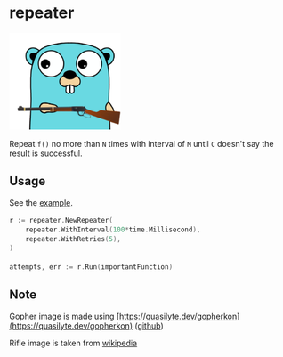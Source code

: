 # repeater

<img src="assets/repeater.png" alt="repeater.png" width="200px"/> <!-- markdownlint-disable MD033 -->

Repeat `f()` no more than `N` times with interval of `M` until `C` doesn't say the result is successful.

## Usage

See the [example](example.go).

```go
r := repeater.NewRepeater(
    repeater.WithInterval(100*time.Millisecond),
    repeater.WithRetries(5),
)

attempts, err := r.Run(importantFunction)
```

## Note

Gopher image is made using [https://quasilyte.dev/gopherkon](https://quasilyte.dev/gopherkon) ([github](https://github.com/quasilyte/gopherkon))

Rifle image is taken from [wikipedia](https://en.m.wikipedia.org/wiki/File:Winchester_rifle.svg)
